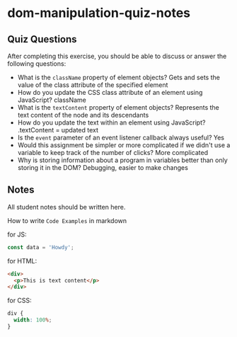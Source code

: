 # dom-manipulation-quiz-notes

## Quiz Questions

After completing this exercise, you should be able to discuss or answer the following questions:

- What is the `className` property of element objects?
  Gets and sets the value of the class attribute of the specified element
- How do you update the CSS class attribute of an element using JavaScript?
  className
- What is the `textContent` property of element objects?
  Represents the text content of the node and its descendants
- How do you update the text within an element using JavaScript?
  .textContent = updated text
- Is the `event` parameter of an event listener callback always useful?
  Yes
- Would this assignment be simpler or more complicated if we didn't use a variable to keep track of the number of clicks?
  More complicated
- Why is storing information about a program in variables better than only storing it in the DOM?
  Debugging, easier to make changes

## Notes

All student notes should be written here.

How to write `Code Examples` in markdown

for JS:

```javascript
const data = 'Howdy';
```

for HTML:

```html
<div>
  <p>This is text content</p>
</div>
```

for CSS:

```css
div {
  width: 100%;
}
```
